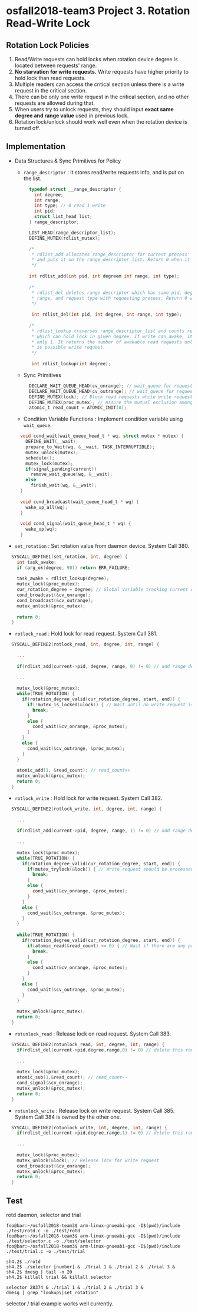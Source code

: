 # osfall2018-team3 Project 3. Rotation Read-Write Lock 

## Rotation Lock Policies
 1. Read/Write requests can hold locks when rotation device degree is located between requests' range.
 2. **No starvation for write requests.** Write requests have higher priority to hold lock than read requests.
 3. Multiple readers can access the critical section unless there is a write request in the critical section.
 4. There can be only one write request in the critical section, and no other requests are allowed during that.
 5. When users try to unlock requests, they should input **exact same degree and range value** used in previous lock.
 6. Rotation lock/unlock should work well even when the rotation device is turned off.

## Implementation
* Data Structures & Sync Primitives for Policy

  * `range_descriptor` : It stores read/write requests info, and is put on the list.
    ```c
      typedef struct __range_descriptor {
        int degree;
        int range;
        int type; // 0 read 1 write
        int pid;
        struct list_head list;
      } range_descriptor;
    ```
    
    ```c
      LIST_HEAD(range_descriptor_list);
      DEFINE_MUTEX(rdlist_mutex);
    ```
    
    ```c
      /*
       * rdlist_add allocates range_descriptor for current process' request
       * and puts it on the range_descriptor_list. Return 0 when it successes.
       */
       
      int rdlist_add(int pid, int degreem int range, int type);
      
      /*
       * rdlist_del deletes range descriptor which has same pid, degree,
       * range, and request type with requesting process. Return 0 when it successes.
       */
       
       int rdlist_del(int pid, int degree, int range, int type);
      
      /*
       * rdlist_lookup traverses range_descriptor_list and counts requests
       * which can hold lock in given degree. If write can awake, it returns
       * only 1. It returns the number of awakable read requests unless there
       * is possible write request.
       */
       
       int rdlist_lookup(int degree);
    ```
    
  * Sync Primitives
    ```c
      DECLARE_WAIT_QUEUE_HEAD(cv_onrange); // wait_queue for requests on degree range
      DECLARE_WAIT_QUEUE_HEAD(cv_outrange); // wait_queue for requests out of degree range
      DEFINE_MUTEX(lock); // Block read requests while write request is being processed.
      DEFINE_MUTEX(proc_mutex); // Assure the mutual exclusion among rotation lock/unlock.
      atomic_t read_count = ATOMIC_INIT(0);
    ```
  * Condition Variable Functions : Implement condition variable using `wait_queue`.
  ```c
    void cond_wait(wait_queue_head_t * wq, struct mutex * mutex) {
      DEFINE_WAIT(__wait);
      prepare_to_Wait(wq, &__wait, TASK_INTERRUPTIBLE);
      mutex_unlock(mutex);
      schedule();
      mutex_lock(mutex);
      if(signal_pending(current))
        remove_wait_queue(wq, &__wait);
      else
        finish_wait(wq, &__wait);
    }
    
    void cond_broadcast(wait_queue_head_t * wq) {
      wake_up_all(wq);
    }
    
    void cond_signal(wait_queue_head_t * wq) {
      wake_up(wq);
    }
  ```
      
* `set_rotation` : Set rotation value from daemon device. System Call 380.

```c
  SYSCALL_DEFINE1(set_rotation, int, degree) {
    int task_awake;
    if (arg_ok(degree, 90)) return ERR_FAILURE;
    
    task_awake = rdlist_lookup(degree);
    mutex_lock(&proc_mutex);
    cur_rotation_degree = degree; // Global Variable tracking current degree
    cond_broadcast(&cv_onrange);
    cond_broadcast(&cv_outrange);
    mutex_unlock(&proc_mutex);
    
    return 0;
  }
```

* `rotlock_read` : Hold lock for read request. System Call 381.

```c
  SYSCALL_DEFINE2(rotlock_read, int, degree, int, range) {
  
    ...
   
    if(rdlist_add(current->pid, degree, range, 0) != 0) // add range descriptor
    
    ...
   
    mutex_lock(&proc_mutex);
    while(TRUE_ROTATION) {
      if(rotation_degree_valid(cur_rotation_degree, start, end)) {
        if(!mutex_is_locked(&lock)) { // Wait until no write request is being processed
          break;
        }
        else {
          cond_wait(&cv_onrange, &proc_mutex);
        }
      }
      else {
        cond_wait(&cv_outrange, &proc_mutex);
      }
    }
    
    atomic_add(1, &read_count); // read_count++
    mutex_unlock(&proc_mutex);
    return 0;
  }
```

* `rotlock_write` : Hold lock for write request. System Call 382.

```c
  SYSCALL_DEFINE2(rotlock_write, int, degree, int, range) {
  
    ...
   
    if(rdlist_add(current->pid, degree, range, 1) != 0) // add range descriptor
    
    ...
   
    mutex_lock(&proc_mutex);
    while(TRUE_ROTATION) {
      if(rotation_degree_valid(cur_rotation_degree, start, end)) {
        if(mutex_trylock(&lock)) { // Write request should be processed one at a time
          break;
        }
        else {
          cond_wait(&cv_onrange, &proc_mutex);
        }
      }
      else {
        cond_wait(&cv_outrange, &proc_mutex);
      }
    }
    
    while(TRUE_ROTATION) {
      if(rotation_degree_valid(cur_rotation_degree, start, end)) {
        if(atomic_read(&read_count) <= 0) { // Wait if there are any processing read requests
          break;
        }
        else {
          cond_wait(&cv_onrange, &proc_mutex);
        }
      }
      else {
        cond_wait(&cv_outrange, &proc_mutex);
      }
    }
    
    mutex_unlock(&proc_mutex);
    return 0;
  }
```

* `rotunlock_read` : Release lock on read request. System Call 383.

```c
  SYSCALL_DEFINE2(rotunlock_read, int, degree, int, range) {
    if(rdlist_del(current->pid,degree,range,0) != 0) // delete this range descriptor from list
    
    ...
    
    mutex_lock(&proc_mutex);
    atomic_sub(1,&read_count); // read_count--
    cond_signal(&cv_onrange);
    mutex_unlock(&proc_mutex);
    return 0;
  }
```

* `rotunlock_write` : Release lock on write request. System Call 385. System Call 384 is owned by the other one.

```c
  SYSCALL_DEFINE2(rotunlock_write, int, degree, int, range) {
    if(rdlist_del(current->pid,degree,range,1) != 0) // delete this range descriptor from list
    
    ...
    
    mutex_lock(&proc_mutex);
    mutex_unlock(&lock); // Release lock for write request
    cond_broadcast(&cv_onrange);
    mutex_unlock(&proc_mutex);
    return 0;
  }
```

## Test

rotd daemon, selector and trial  
```console
foo@bar:~/osfall2018-team3$ arm-linux-gnueabi-gcc -I$(pwd)/include ./test/rotd.c -o ./test/rotd  
foo@bar:~/osfall2018-team3$ arm-linux-gnueabi-gcc -I$(pwd)/include ./test/selector.c -o ./test/selector
foo@bar:~/osfall2018-team3$ arm-linux-gnueabi-gcc -I$(pwd)/include ./test/trial.c -o ./test/trial

sh4.2$ ./rotd
sh4.2$ ./selector [number] & ./trial 1 & ./trial 2 & ./trial 3 & 
sh4.2$ dmesg | tail -n 20
sh4.2$ killall trial && killall selector

selector 28374 & ./trial 1 & ./trial 2 & ./trial 3 &
dmesg | grep "lookup\|set_rotation"

```  

selector / trial example works well currently.  

